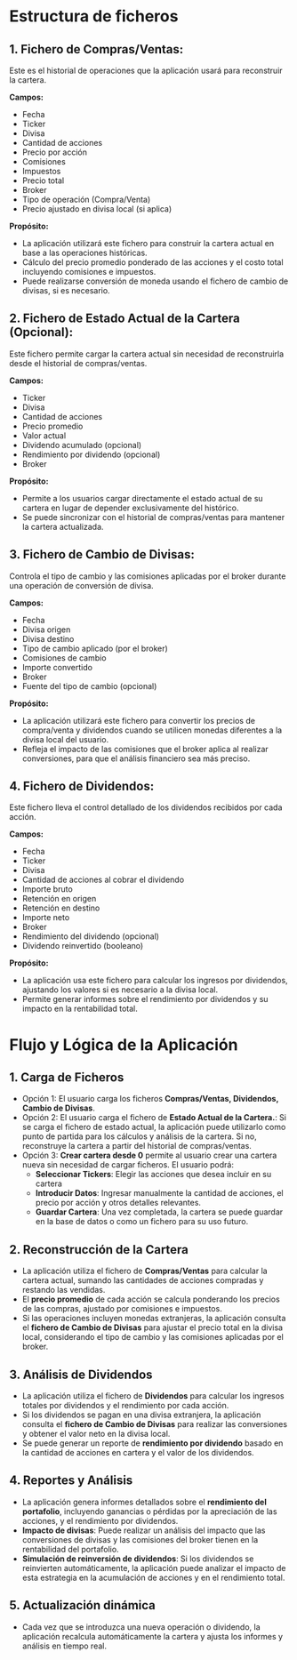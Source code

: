 # Estructura de ficheros

## 1. Fichero de Compras/Ventas:

Este es el historial de operaciones que la aplicación usará para reconstruir la cartera.

**Campos:**

- Fecha
- Ticker
- Divisa
- Cantidad de acciones
- Precio por acción
- Comisiones
- Impuestos
- Precio total
- Broker
- Tipo de operación (Compra/Venta)
- Precio ajustado en divisa local (si aplica)

**Propósito:**

- La aplicación utilizará este fichero para construir la cartera actual en base a las operaciones históricas.
- Cálculo del precio promedio ponderado de las acciones y el costo total incluyendo comisiones e impuestos.
- Puede realizarse conversión de moneda usando el fichero de cambio de divisas, si es necesario.

## 2. Fichero de Estado Actual de la Cartera (Opcional):

Este fichero permite cargar la cartera actual sin necesidad de reconstruirla desde el historial de compras/ventas.

**Campos:**

- Ticker
- Divisa
- Cantidad de acciones
- Precio promedio
- Valor actual
- Dividendo acumulado (opcional)
- Rendimiento por dividendo (opcional)
- Broker

**Propósito:**

- Permite a los usuarios cargar directamente el estado actual de su cartera en lugar de depender exclusivamente del histórico.
- Se puede sincronizar con el historial de compras/ventas para mantener la cartera actualizada.

## 3. Fichero de Cambio de Divisas:

Controla el tipo de cambio y las comisiones aplicadas por el broker durante una operación de conversión de divisa.

**Campos:**

- Fecha
- Divisa origen
- Divisa destino
- Tipo de cambio aplicado (por el broker)
- Comisiones de cambio
- Importe convertido
- Broker
- Fuente del tipo de cambio (opcional)

**Propósito:**

- La aplicación utilizará este fichero para convertir los precios de compra/venta y dividendos cuando se utilicen monedas diferentes a la divisa local del usuario.
- Refleja el impacto de las comisiones que el broker aplica al realizar conversiones, para que el análisis financiero sea más preciso.

## 4. Fichero de Dividendos:

Este fichero lleva el control detallado de los dividendos recibidos por cada acción.

**Campos:**

- Fecha
- Ticker
- Divisa
- Cantidad de acciones al cobrar el dividendo
- Importe bruto
- Retención en origen
- Retención en destino
- Importe neto
- Broker
- Rendimiento del dividendo (opcional)
- Dividendo reinvertido (booleano)

**Propósito:**

- La aplicación usa este fichero para calcular los ingresos por dividendos, ajustando los valores si es necesario a la divisa local.
- Permite generar informes sobre el rendimiento por dividendos y su impacto en la rentabilidad total.

# Flujo y Lógica de la Aplicación

## 1. Carga de Ficheros

- Opción 1: El usuario carga los ficheros **Compras/Ventas, Dividendos, Cambio de Divisas**.
- Opción 2: El usuario carga el fichero de **Estado Actual de la Cartera.**: Si se carga el fichero de estado actual, la aplicación puede utilizarlo como punto de partida para los cálculos y análisis de la cartera. Si no, reconstruye la cartera a partir del historial de compras/ventas.
- Opción 3: **Crear cartera desde 0** permite al usuario crear una cartera nueva sin necesidad de cargar ficheros. El usuario podrá:
  - **Seleccionar Tickers**: Elegir las acciones que desea incluir en su cartera
  - **Introducir Datos**: Ingresar manualmente la cantidad de acciones, el precio por acción y otros detalles relevantes.
  - **Guardar Cartera**: Una vez completada, la cartera se puede guardar en la base de datos o como un fichero para su uso futuro.

## 2. Reconstrucción de la Cartera

- La aplicación utiliza el fichero de **Compras/Ventas** para calcular la cartera actual, sumando las cantidades de acciones compradas y restando las vendidas.
- El **precio promedio** de cada acción se calcula ponderando los precios de las compras, ajustado por comisiones e impuestos.
- Si las operaciones incluyen monedas extranjeras, la aplicación consulta el **fichero de Cambio de Divisas** para ajustar el precio total en la divisa local, considerando el tipo de cambio y las comisiones aplicadas por el broker.

## 3. Análisis de Dividendos

- La aplicación utiliza el fichero de **Dividendos** para calcular los ingresos totales por dividendos y el rendimiento por cada acción.
- Si los dividendos se pagan en una divisa extranjera, la aplicación consulta el **fichero de Cambio de Divisas** para realizar las conversiones y obtener el valor neto en la divisa local.
- Se puede generar un reporte de **rendimiento por dividendo** basado en la cantidad de acciones en cartera y el valor de los dividendos.

## 4. Reportes y Análisis

- La aplicación genera informes detallados sobre el **rendimiento del portafolio**, incluyendo ganancias o pérdidas por la apreciación de las acciones, y el rendimiento por dividendos.
- **Impacto de divisas**: Puede realizar un análisis del impacto que las conversiones de divisas y las comisiones del broker tienen en la rentabilidad del portafolio.
- **Simulación de reinversión de dividendos**: Si los dividendos se reinvierten automáticamente, la aplicación puede analizar el impacto de esta estrategia en la acumulación de acciones y en el rendimiento total.

## 5. Actualización dinámica

- Cada vez que se introduzca una nueva operación o dividendo, la aplicación recalcula automáticamente la cartera y ajusta los informes y análisis en tiempo real.